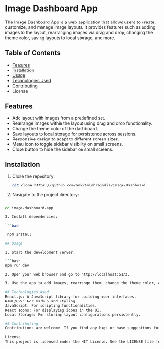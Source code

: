 # Image Dashboard App

The Image Dashboard App is a web application that allows users to create, customize, and manage image layouts. It provides features such as adding images to the layout, rearranging images via drag and drop, changing the theme color, saving layouts to local storage, and more.

## Table of Contents

- [Features](#features)
- [Installation](#installation)
- [Usage](#usage)
- [Technologies Used](#technologies-used)
- [Contributing](#contributing)
- [License](#license)

## Features

- Add layout with images from a predefined set.
- Rearrange images within the layout using drag and drop functionality.
- Change the theme color of the dashboard.
- Save layouts to local storage for persistence across sessions.
- Responsive design to adapt to different screen sizes.
- Menu icon to toggle sidebar visibility on small screens.
- Close button to hide the sidebar on small screens.

## Installation

1. Clone the repository:

   ```bash
   git clone https://github.com/ankitmishraindia/Image-Dashboard

2. Navigate to the project directory:

  ```bash

  cd image-dashboard-app

3. Install dependencies:

  ```bash

   npm install

## Usage
  
1. Start the development server:

  ```bash
  npm run dev

2. Open your web browser and go to http://localhost:5173.

3. Use the app to add images, rearrange them, change the theme color, and save layouts to local storage.

## Technologies Used
React.js: A JavaScript library for building user interfaces.
HTML/CSS: For markup and styling.
JavaScript: For scripting functionalities.
React Icons: For displaying icons in the UI.
Local Storage: For storing layout configurations persistently.

## Contributing
Contributions are welcome! If you find any bugs or have suggestions for improvements, please open an issue or submit a pull request.

License
This project is licensed under the MIT License. See the LICENSE file for details.
